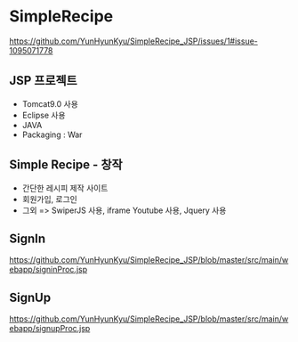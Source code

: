 # SimpleRecipe

https://github.com/YunHyunKyu/SimpleRecipe_JSP/issues/1#issue-1095071778

## JSP 프로젝트
- Tomcat9.0 사용
- Eclipse 사용
- JAVA
- Packaging : War

## Simple Recipe - 창작
- 간단한 레시피 제작 사이트
- 회원가입, 로그인
- 그외 => SwiperJS 사용, iframe Youtube 사용, Jquery 사용

## SignIn
https://github.com/YunHyunKyu/SimpleRecipe_JSP/blob/master/src/main/webapp/signinProc.jsp

## SignUp
https://github.com/YunHyunKyu/SimpleRecipe_JSP/blob/master/src/main/webapp/signupProc.jsp



